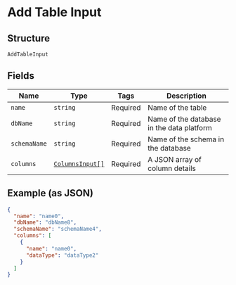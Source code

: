
# Add Table Input

## Structure

`AddTableInput`

## Fields

| Name | Type | Tags | Description |
|  --- | --- | --- | --- |
| `name` | `string` | Required | Name of the table |
| `dbName` | `string` | Required | Name of the database in the data platform |
| `schemaName` | `string` | Required | Name of the schema in the database |
| `columns` | [`ColumnsInput[]`](/doc/models/columns-input.md) | Required | A JSON array of column details |

## Example (as JSON)

```json
{
  "name": "name0",
  "dbName": "dbName8",
  "schemaName": "schemaName4",
  "columns": [
    {
      "name": "name0",
      "dataType": "dataType2"
    }
  ]
}
```

